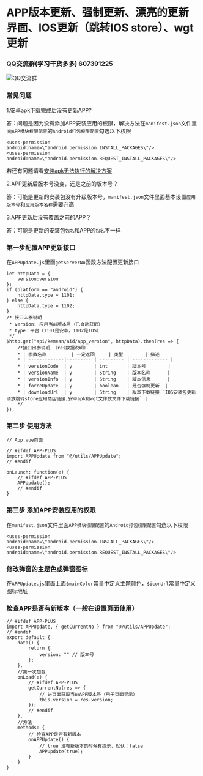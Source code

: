 # APP版本更新、强制更新、漂亮的更新界面、IOS更新（跳转IOS store）、wgt更新

### QQ交流群(学习干货多多) 607391225
![QQ交流群](http://qn.kemean.cn//upload/202004/14/15868301778472k7oubi6.png)

### 常见问题
1.安卓apk下载完成后没有更新APP?

答：问题是因为没有添加APP安装应用的权限，解决方法在`manifest.json`文件里面`APP模块权限配置`的`Android打包权限配置`勾选以下权限
```
<uses-permission android:name=\"android.permission.INSTALL_PACKAGES\"/>  
<uses-permission android:name=\"android.permission.REQUEST_INSTALL_PACKAGES\"/>
```
若还有问题请看[安装apk无法执行的解决方案](https://ask.dcloud.net.cn/article/35703 "安装apk无法执行的解决方案")

2.APP更新后版本号没变，还是之前的版本号？

答：可能是更新的安装包没有升级版本号，`manifest.json`文件里面基本设置`应用版本号`和`应用版本名称`需要升高

3.APP更新后没有覆盖之前的APP？

答：可能是更新的安装包`包名`和APP的`包名`不一样

### 第一步配置APP更新接口
在`APPUpdate.js`里面`getServerNo`函数方法配置更新接口
```
let httpData = {
	version:version
};
if (platform == "android") {
	httpData.type = 1101;
} else {
	httpData.type = 1102;
}
/* 接口入参说明
 * version: 应用当前版本号（已自动获取）
 * type：平台（1101是安卓，1102是IOS）
 */ 
$http.get("api/kemean/aid/app_version", httpData).then(res => {
	/*接口出参说明 （res数据说明）
	* | 参数名称	     | 一定返回 	| 类型	    | 描述
	* | -------------|--------- | --------- | ------------- |
	* | versionCode	 | y	    | int	    | 版本号        |
	* | versionName	 | y	    | String	| 版本名称      |
	* | versionInfo	 | y	    | String	| 版本信息      |
	* | forceUpdate	 | y	    | boolean	| 是否强制更新  |
	* | downloadUrl	 | y	    | String	| 版本下载链接 `IOS安装包更新请放跳转store应用商店链接,安卓apk和wgt文件放文件下载链接` |
	*/
});
```

### 第二步 使用方法
``` 
// App.vue页面

// #ifdef APP-PLUS
import APPUpdate from "@/utils/APPUpdate";
// #endif

onLaunch: function(e) {
	// #ifdef APP-PLUS
	APPUpdate();
	// #endif
}
```

### 第三步 添加APP安装应用的权限
在`manifest.json`文件里面`APP模块权限配置`的`Android打包权限配置`勾选以下权限
```
<uses-permission android:name=\"android.permission.INSTALL_PACKAGES\"/>  
<uses-permission android:name=\"android.permission.REQUEST_INSTALL_PACKAGES\"/>
```

### 修改弹窗的主题色或弹窗图标
在`APPUpdate.js`里面上面`$mainColor`常量中定义主题颜色，`$iconUrl`常量中定义图标地址

### 检查APP是否有新版本（一般在设置页面使用）
```
// #ifdef APP-PLUS
import APPUpdate, { getCurrentNo } from "@/utils/APPUpdate";
// #endif
export default {
	data() {
		return {
			version: "" // 版本号
		};
	},
	//第一次加载
	onLoad(e) {
		// #ifdef APP-PLUS
		getCurrentNo(res => {
			// 进页面获取当前APP版本号（用于页面显示）
			this.version = res.version;
		});
		// #endif
	},
	//方法
	methods: {
		// 检查APP是否有新版本
		onAPPUpdate() {
			// true 没有新版本的时候有提示，默认：false
			APPUpdate(true);
		}
	}
}
```